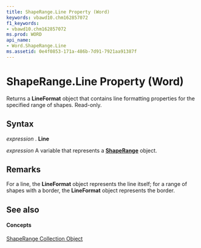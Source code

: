 ```yaml
---
title: ShapeRange.Line Property (Word)
keywords: vbawd10.chm162857072
f1_keywords:
- vbawd10.chm162857072
ms.prod: WORD
api_name:
- Word.ShapeRange.Line
ms.assetid: 0e4f0853-171a-486b-7d91-7921aa91387f
---
```



# ShapeRange.Line Property (Word)

Returns a  **LineFormat** object that contains line formatting properties for the specified range of shapes. Read-only.


## Syntax

 _expression_ . **Line**

 _expression_ A variable that represents a **[ShapeRange](shaperange-object-word.md)** object.


## Remarks

For a line, the  **LineFormat** object represents the line itself; for a range of shapes with a border, the **LineFormat** object represents the border.


## See also


#### Concepts


[ShapeRange Collection Object](shaperange-object-word.md)


